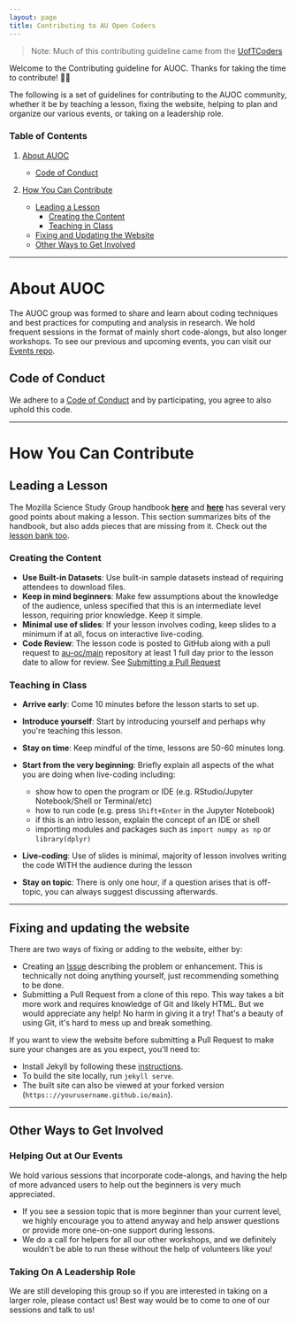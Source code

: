 ```yaml
---
layout: page
title: Contributing to AU Open Coders
---
```


> Note: Much of this contributing guideline came from the [UofTCoders](https://uoftcoders.github.io/studyGroup/CONTRIBUTING)

Welcome to the Contributing guideline for AUOC. Thanks for taking the time to contribute! :clap::clap:  

The following is a set of guidelines for contributing to the AUOC community,
whether it be by teaching a lesson, fixing the website, helping to plan and
organize our various events, or taking on a leadership role.

### Table of Contents

1. [About AUOC](#about-auoc)
    - [Code of Conduct](#code-of-conduct)

2. [How You Can Contribute](#how-you-can-contribute)
    - [Leading a Lesson](#leading-a-lesson)
        - [Creating the Content](#creating-the-content)
        - [Teaching in Class](#teaching-in-class)
    - [Fixing and Updating the Website](#fixing-and-updating-the-website)
    - [Other Ways to Get Involved](#other-ways-to-get-involved)

-----

# About AUOC

The AUOC group was formed to share and learn about coding techniques and
best practices for computing and analysis in research. We hold frequent sessions
in the format of mainly short code-alongs, but also longer workshops.
To see our previous and upcoming events, you can visit our [Events repo](https://github.com/au-oc/Events/issues).

## Code of Conduct

We adhere to a [Code of Conduct](https://github.com/au-oc/main/blob/gh-pages/CODE_OF_CONDUCT.md)
and by participating, you agree to also uphold this code.

-----

# How You Can Contribute

## Leading a Lesson

The Mozilla Science Study Group
handbook [**here**](https://mozillascience.github.io/studyGroupHandbook/lessons.html#reuse)
and [**here**](https://mozillascience.github.io/studyGroupHandbook/event-types.html#workalong)
has several very good points about making a lesson. This section summarizes bits
of the handbook, but also adds pieces that are missing from it. Check out the
[lesson bank too](https://github.com/mozillascience/studyGroupLessons/issues).

### Creating the Content

+ **Use Built-in Datasets**: Use built-in sample datasets instead of requiring
attendees to download files.
+ **Keep in mind beginners**: Make few assumptions about the knowledge of the audience,
unless specified that this is an intermediate level lesson, requiring prior knowledge.
Keep it simple.
+ **Minimal use of slides**: If your lesson involves coding, keep slides to a minimum
if at all, focus on interactive live-coding.
+ **Code Review**: The lesson code is posted to GitHub along with a pull request to
[au-oc/main](https://github.com/au-oc/main) repository at
least 1 full day prior to the lesson date to allow for review.
See [Submitting a Pull Request](https://au-oc.github.io/main/pull-request/)


### Teaching in Class

+ **Arrive early**: Come 10 minutes before the lesson starts to set up.
+ **Introduce yourself**: Start by introducing yourself and perhaps why you're teaching this lesson.
+ **Stay on time**: Keep mindful of the time, lessons are 50-60 minutes long.
+ **Start from the very beginning**: Briefly explain all aspects of the what you are doing when live-coding including:
    - show how to open the program or IDE (e.g. RStudio/Jupyter Notebook/Shell or Terminal/etc)
    - how to run code (e.g. press `Shift+Enter` in the Jupyter Notebook)
    - if this is an intro lesson, explain the concept of an IDE or shell
    - importing modules and packages such as  `import numpy as np` or `library(dplyr)`

+ **Live-coding**: Use of slides is minimal, majority of lesson involves writing the code WITH the audience during the lesson
+ **Stay on topic**: There is only one hour, if a question arises that is off-topic, you can always suggest discussing afterwards.

-----

## Fixing and updating the website

There are two ways of fixing or adding to the website, either by:

- Creating an [Issue](https://github.com/au-oc/main/issues/new)
describing the problem or enhancement. This is technically not doing anything
yourself, just recommending something to be done.
- Submitting a Pull Request from a clone of this repo. This way takes a bit more
work and requires knowledge of Git and likely HTML. But we would appreciate any
help! No harm in giving it a try! That's a beauty of using Git, it's hard to
mess up and break something.

If you want to view the website before submitting a Pull Request to make sure
your changes are as you expect, you'll need to:

- Install Jekyll by following these 
[instructions](https://help.github.com/articles/setting-up-your-github-pages-site-locally-with-jekyll/).
- To build the site locally, run `jekyll serve`.
- The built site can also be viewed at your forked version
(`https:://yourusername.github.io/main`).

----

## Other Ways to Get Involved

### Helping Out at Our Events

We hold various sessions that incorporate code-alongs, and having the help of
more advanced users to help out the beginners is very much appreciated.

- If you see a session topic that is more beginner than your current level, we
highly encourage you to attend anyway and help answer questions or provide more
one-on-one support during lessons.
- We do a call for helpers for all our other workshops, and we definitely
wouldn't be able to run these without the help of volunteers like you!

### Taking On A Leadership Role

We are still developing this group so if you are interested in taking on a larger
role, please contact us! Best way would be to come to one of our sessions and
talk to us!
